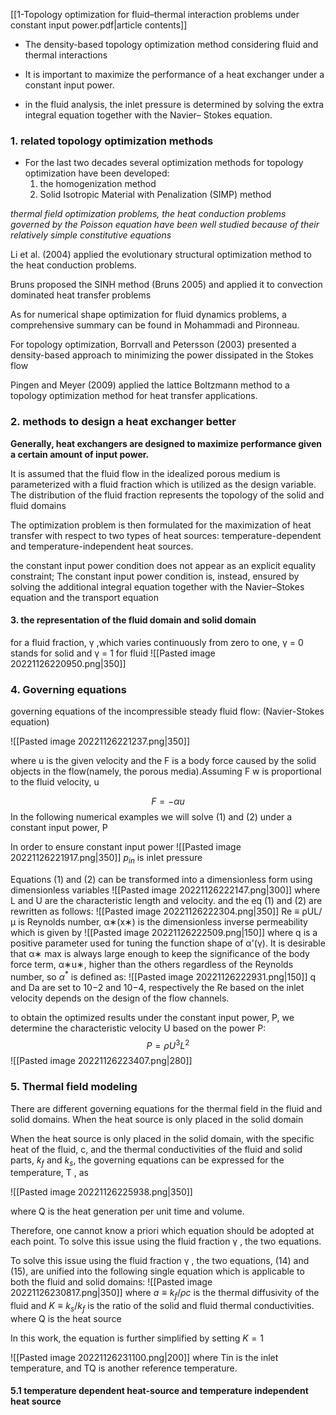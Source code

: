 [[1-Topology optimization for fluid–thermal interaction problems under constant input power.pdf|article contents]]

- The density-based topology optimization method considering fluid and thermal interactions 

- It is important to maximize the performance of a heat exchanger under a constant input power.

- in the fluid analysis, the inlet pressure is determined by solving the extra integral equation together with the Navier– Stokes equation.

### 1. related topology optimization methods 

-  For the last two decades several optimization methods for topology optimization have been developed:
	1. the homogenization method
	2. Solid Isotropic Material with Penalization (SIMP) method

*thermal field optimization problems, the heat conduction problems governed by the Poisson equation have been well studied because of their relatively simple constitutive equations*

Li et al. (2004) applied the evolutionary structural optimization method to the heat conduction problems.

Bruns proposed the SINH method (Bruns 2005) and applied it to convection dominated heat transfer problems

As for numerical shape optimization for fluid dynamics problems, a comprehensive summary can be found in Mohammadi and Pironneau.

For topology optimization, Borrvall and Petersson (2003) presented a density-based approach to minimizing the power dissipated in the Stokes flow

Pingen and Meyer (2009) applied the lattice Boltzmann method to a topology optimization method for heat transfer applications.

### 2. methods to design a heat exchanger better

**Generally, heat exchangers are designed to maximize performance given a certain amount of input power.**

It is assumed that the fluid flow in the idealized porous medium is parameterized with a fluid fraction which is utilized as the design variable. The distribution of the fluid fraction represents the topology of the solid and fluid domains

The optimization problem is then formulated for the maximization of heat transfer with respect to two types of heat sources: temperature-dependent and temperature-independent heat sources.

the constant input power condition does not appear as an explicit equality constraint; The constant input power condition is, instead, ensured by solving the additional integral equation together with the Navier–Stokes equation and the transport equation

#### 3. the representation of the fluid domain and solid domain

for a fluid fraction, γ ,which varies continuously from zero to one, γ = 0 stands for solid and γ = 1 for fluid
![[Pasted image 20221126220950.png|350]]


### 4. Governing equations

governing equations of the incompressible steady fluid flow: 
(Navier-Stokes equation)

![[Pasted image 20221126221237.png|350]]

where u is the given velocity and the F is a body force caused by the solid objects in the flow(namely, the porous media).Assuming F w is proportional to the fluid velocity, u

$$F = -\alpha u$$
In the following numerical examples we will solve (1) and (2) under a constant input power, P 

In order to ensure constant input power 
![[Pasted image 20221126221917.png|350]]
$p_{in}$ is inlet pressure

Equations (1) and (2) can be transformed into a dimensionless form using dimensionless variables
![[Pasted image 20221126222147.png|300]]
where L and U are the characteristic length and velocity.
and the eq (1) and (2) are rewritten as follows: 
![[Pasted image 20221126222304.png|350]]
Re ≡ ρUL/μ is Reynolds number, α∗(x∗) is the dimensionless inverse permeability which is given by
![[Pasted image 20221126222509.png|150]]
where q is a positive parameter used for tuning the function shape of α'(γ). 
It is desirable that α∗ max is always large enough to keep the significance of the body force term, α∗u∗, higher than the others regardless of the Reynolds number, so $\alpha^*$ is defined as:
![[Pasted image 20221126222931.png|150]]
q and Da are set to 10−2 and 10−4, respectively
the Re based on the inlet velocity depends on the design of the flow channels.

to obtain the optimized results under the constant input power, P, we determine the characteristic velocity U based on the power P: 
$$P = \rho U^3L^2 \tag{11}$$
![[Pasted image 20221126223407.png|280]]

### 5. Thermal field modeling

There are different governing equations for the thermal field in the fluid and solid domains. When the heat source is only placed in the solid domain

When the heat source is only placed in the solid domain, with the specific heat of the fluid, c, and the thermal conductivities of the fluid and solid parts, $k_f$ and $k_s$, the governing equations can be expressed for the temperature, T , as

![[Pasted image 20221126225938.png|350]]

where Q is the heat generation per unit time and volume.

Therefore, one cannot know a priori which equation should be adopted at each point. To solve this issue using the fluid fraction γ , the two equations.

To solve this issue using the fluid fraction γ , the two equations, (14) and (15), are unified into the following single equation which is applicable to both the fluid and solid domains: 
![[Pasted image 20221126230817.png|350]]
where $a \equiv k_f/\rho c$ is the thermal diffusivity of the fluid and $K \equiv k_s/k_f$ is the ratio of the solid and fluid thermal conductivities.
where Q is the heat source

In this work, the equation is further simplified by setting $K = 1$

![[Pasted image 20221126231100.png|200]]
where Tin is the inlet temperature, and TQ is another reference temperature.

#### 5.1 temperature dependent heat-source and temperature independent heat source



